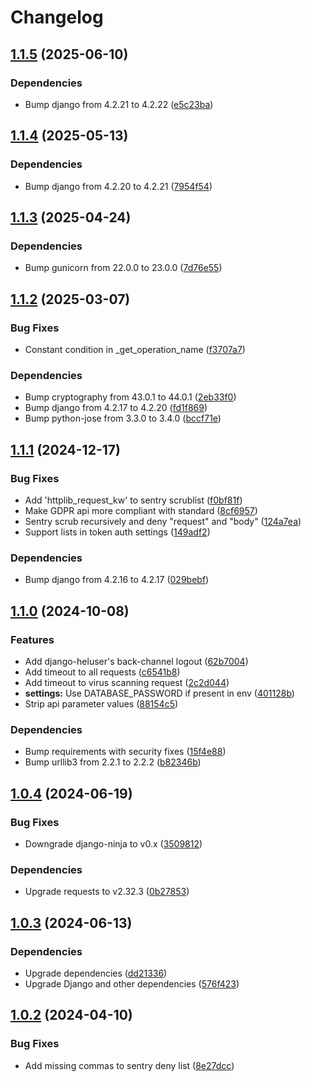 # Changelog

## [1.1.5](https://github.com/City-of-Helsinki/pysakoinnin-sahk-asiointi/compare/pysakoinnin-sahk-asiointi-v1.1.4...pysakoinnin-sahk-asiointi-v1.1.5) (2025-06-10)


### Dependencies

* Bump django from 4.2.21 to 4.2.22 ([e5c23ba](https://github.com/City-of-Helsinki/pysakoinnin-sahk-asiointi/commit/e5c23baa5d34cb8633341f66d7b5b85c0c91574c))

## [1.1.4](https://github.com/City-of-Helsinki/pysakoinnin-sahk-asiointi/compare/pysakoinnin-sahk-asiointi-v1.1.3...pysakoinnin-sahk-asiointi-v1.1.4) (2025-05-13)


### Dependencies

* Bump django from 4.2.20 to 4.2.21 ([7954f54](https://github.com/City-of-Helsinki/pysakoinnin-sahk-asiointi/commit/7954f540be39d059130eec4feb3975849d8bbb98))

## [1.1.3](https://github.com/City-of-Helsinki/pysakoinnin-sahk-asiointi/compare/pysakoinnin-sahk-asiointi-v1.1.2...pysakoinnin-sahk-asiointi-v1.1.3) (2025-04-24)


### Dependencies

* Bump gunicorn from 22.0.0 to 23.0.0 ([7d76e55](https://github.com/City-of-Helsinki/pysakoinnin-sahk-asiointi/commit/7d76e55cef04c58815e06e0556ae9d6e09b6dd1e))

## [1.1.2](https://github.com/City-of-Helsinki/pysakoinnin-sahk-asiointi/compare/pysakoinnin-sahk-asiointi-v1.1.1...pysakoinnin-sahk-asiointi-v1.1.2) (2025-03-07)


### Bug Fixes

* Constant condition in _get_operation_name ([f3707a7](https://github.com/City-of-Helsinki/pysakoinnin-sahk-asiointi/commit/f3707a7eae0753579f7eac3b57ddb2ad68b8b992))


### Dependencies

* Bump cryptography from 43.0.1 to 44.0.1 ([2eb33f0](https://github.com/City-of-Helsinki/pysakoinnin-sahk-asiointi/commit/2eb33f0e8d8a0e95d15bb61fcb406b39302833d0))
* Bump django from 4.2.17 to 4.2.20 ([fd1f869](https://github.com/City-of-Helsinki/pysakoinnin-sahk-asiointi/commit/fd1f8699f6cc6d3e3857f97e8cf98fdf497d38d9))
* Bump python-jose from 3.3.0 to 3.4.0 ([bccf71e](https://github.com/City-of-Helsinki/pysakoinnin-sahk-asiointi/commit/bccf71e73b4d0382efd4d0ec42dc5e0236027d25))

## [1.1.1](https://github.com/City-of-Helsinki/pysakoinnin-sahk-asiointi/compare/pysakoinnin-sahk-asiointi-v1.1.0...pysakoinnin-sahk-asiointi-v1.1.1) (2024-12-17)


### Bug Fixes

* Add 'httplib_request_kw' to sentry scrublist ([f0bf81f](https://github.com/City-of-Helsinki/pysakoinnin-sahk-asiointi/commit/f0bf81fa85ffe5cc20980038b85857627719677c))
* Make GDPR api more compliant with standard ([8cf6957](https://github.com/City-of-Helsinki/pysakoinnin-sahk-asiointi/commit/8cf69573cb00dcb6d51b5df11b7dd26748eb0fc3))
* Sentry scrub recursively and deny "request" and "body" ([124a7ea](https://github.com/City-of-Helsinki/pysakoinnin-sahk-asiointi/commit/124a7ea96a8dcdaec4693e422a649aa1f134300c))
* Support lists in token auth settings ([149adf2](https://github.com/City-of-Helsinki/pysakoinnin-sahk-asiointi/commit/149adf20f3160b98c70ad13b503ef8c28559c2f3))


### Dependencies

* Bump django from 4.2.16 to 4.2.17 ([029bebf](https://github.com/City-of-Helsinki/pysakoinnin-sahk-asiointi/commit/029bebfa8d40f3118ecabfbaa08029ed29b5d0aa))

## [1.1.0](https://github.com/City-of-Helsinki/pysakoinnin-sahk-asiointi/compare/pysakoinnin-sahk-asiointi-v1.0.4...pysakoinnin-sahk-asiointi-v1.1.0) (2024-10-08)


### Features

* Add django-heluser's back-channel logout ([62b7004](https://github.com/City-of-Helsinki/pysakoinnin-sahk-asiointi/commit/62b7004166b57b363f897794a976f8e43b9ee13c))
* Add timeout to all requests ([c6541b8](https://github.com/City-of-Helsinki/pysakoinnin-sahk-asiointi/commit/c6541b84098cad98f07d7862708cefccfa47f16d))
* Add timeout to virus scanning request ([2c2d044](https://github.com/City-of-Helsinki/pysakoinnin-sahk-asiointi/commit/2c2d044fe20e2b5c46f745535eeef93975c3e2b1))
* **settings:** Use DATABASE_PASSWORD if present in env ([401128b](https://github.com/City-of-Helsinki/pysakoinnin-sahk-asiointi/commit/401128bb126580072972d3668366def2c3b13627))
* Strip api parameter values ([88154c5](https://github.com/City-of-Helsinki/pysakoinnin-sahk-asiointi/commit/88154c5cbc141668e63663dee7e88bf3f71d888d))


### Dependencies

* Bump requirements with security fixes ([15f4e88](https://github.com/City-of-Helsinki/pysakoinnin-sahk-asiointi/commit/15f4e888266381ab8425df525c0276bbfda084f3))
* Bump urllib3 from 2.2.1 to 2.2.2 ([b82346b](https://github.com/City-of-Helsinki/pysakoinnin-sahk-asiointi/commit/b82346b68e86667cc9258f0e636ff1da19ba4338))

## [1.0.4](https://github.com/City-of-Helsinki/pysakoinnin-sahk-asiointi/compare/pysakoinnin-sahk-asiointi-v1.0.3...pysakoinnin-sahk-asiointi-v1.0.4) (2024-06-19)


### Bug Fixes

* Downgrade django-ninja to v0.x ([3509812](https://github.com/City-of-Helsinki/pysakoinnin-sahk-asiointi/commit/3509812568f7ee27f85ce29539e24bd349e88341))


### Dependencies

* Upgrade requests to v2.32.3 ([0b27853](https://github.com/City-of-Helsinki/pysakoinnin-sahk-asiointi/commit/0b278538a7e17869f80912d9c34e932acef7a057))

## [1.0.3](https://github.com/City-of-Helsinki/pysakoinnin-sahk-asiointi/compare/pysakoinnin-sahk-asiointi-v1.0.2...pysakoinnin-sahk-asiointi-v1.0.3) (2024-06-13)


### Dependencies

* Upgrade dependencies ([dd21336](https://github.com/City-of-Helsinki/pysakoinnin-sahk-asiointi/commit/dd213360af1c36dad9ed83c12eb5629dc2bc8953))
* Upgrade Django and other dependencies ([576f423](https://github.com/City-of-Helsinki/pysakoinnin-sahk-asiointi/commit/576f423b58bcf7520ce975b478f85a62811b55f1))

## [1.0.2](https://github.com/City-of-Helsinki/pysakoinnin-sahk-asiointi/compare/pysakoinnin-sahk-asiointi-v1.0.1...pysakoinnin-sahk-asiointi-v1.0.2) (2024-04-10)


### Bug Fixes

* Add missing commas to sentry deny list ([8e27dcc](https://github.com/City-of-Helsinki/pysakoinnin-sahk-asiointi/commit/8e27dccda6e3651f3c576bea6ecf36e3d0482c4c))
